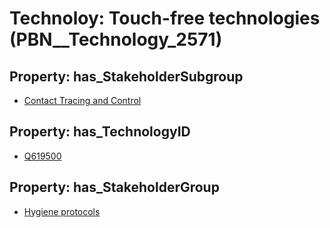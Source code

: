 # Technoloy: __Touch-free technologies__ (PBN__Technology_2571)

## Property: has_StakeholderSubgroup

* [Contact Tracing and Control](PBN__TechSubgroup_69)

## Property: has_TechnologyID

* [Q619500](Q619500)

## Property: has_StakeholderGroup

* [Hygiene protocols](PBN__TechGroup_9)


